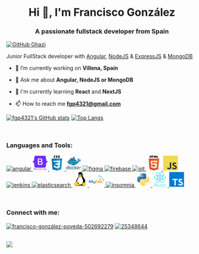 <h1 align="center">Hi 👋, I'm Francisco González</h1>
<h3 align="center">A passionate fullstack developer from Spain</h3>

[![GitHub Ghazi](https://img.shields.io/github/followers/fgp4321?label=follow&style=social)](https://github.com/fgp4321)

<p align="left">Junior FullStack developer with <a href="https://github.com/angular" target="blank">Angular</a>, <a href="https://github.com/nodejs" target="blank">NodeJS</a> & <a href="https://github.com/expressjs" target="blank">ExpressJS</a> & <a href="https://github.com/mongodb" target="blank">MongoDB</a></p>

- 🔭 I’m currently working on **Villena, Spain**

- 💬 Ask me about **Angular, NodeJS or MongoDB**

- 🌱 I'm currently learning **React** and **NextJS**

- 📫 How to reach me **fgp4321@gmail.com**

[![fgp4321's GitHub stats](https://github-readme-stats.vercel.app/api?username=fgp4321&show_icons=true&theme=dracula)](https://github.com/fgp4321)
[![Top Langs](https://github-readme-stats.vercel.app/api/top-langs/?username=fgp4321)](https://github.com/fgp4321/github-readme-stats)

</br>
<h3 align="left">Languages and Tools:</h3>
<p align="left"> <a href="https://angular.io" target="_blank"> <img src="https://angular.io/assets/images/logos/angular/angular.svg" alt="angular" width="40" height="40"/> </a> <a href="https://getbootstrap.com" target="_blank"> <img src="https://raw.githubusercontent.com/devicons/devicon/master/icons/bootstrap/bootstrap-plain-wordmark.svg" alt="bootstrap" width="40" height="40"/> </a> <a href="https://www.w3schools.com/css/" target="_blank"> <img src="https://raw.githubusercontent.com/devicons/devicon/master/icons/css3/css3-original-wordmark.svg" alt="css3" width="40" height="40"/> </a> <a href="https://www.docker.com/" target="_blank"> <img src="https://raw.githubusercontent.com/devicons/devicon/master/icons/docker/docker-original-wordmark.svg" alt="docker" width="40" height="40"/> </a> <a href="https://www.figma.com/" target="_blank"> <img src="https://www.vectorlogo.zone/logos/figma/figma-icon.svg" alt="figma" width="40" height="40"/> </a> <a href="https://firebase.google.com/" target="_blank"> <img src="https://www.vectorlogo.zone/logos/firebase/firebase-icon.svg" alt="firebase" width="40" height="40"/> </a> <a href="https://git-scm.com/" target="_blank"> <img src="https://www.vectorlogo.zone/logos/git-scm/git-scm-icon.svg" alt="git" width="40" height="40"/> </a> <a href="https://www.w3.org/html/" target="_blank"> <img src="https://raw.githubusercontent.com/devicons/devicon/master/icons/html5/html5-original-wordmark.svg" alt="html5" width="40" height="40"/> </a> <a href="https://developer.mozilla.org/en-US/docs/Web/JavaScript" target="_blank"> <img src="https://raw.githubusercontent.com/devicons/devicon/master/icons/javascript/javascript-original.svg" alt="javascript" width="40" height="40"/> </a> <a href="https://www.jenkins.io" target="_blank"> <img src="https://www.vectorlogo.zone/logos/jenkins/jenkins-icon.svg" alt="jenkins" width="40" height="40"/> </a> <a href="https://www.elastic.co/es/elasticsearch" target="_blank"> <img src="https://downloads.marketplace.jetbrains.com/files/16111/151977/icon/pluginIcon.png" alt="elasticsearch" width="40" height="40"/> </a> <a href="https://www.linux.org/" target="_blank"> <img src="https://raw.githubusercontent.com/devicons/devicon/master/icons/linux/linux-original.svg" alt="linux" width="40" height="40"/> </a> <a href="https://www.mysql.com/" target="_blank"> <img src="https://raw.githubusercontent.com/devicons/devicon/master/icons/mysql/mysql-original-wordmark.svg" alt="mysql" width="40" height="40"/> </a> </a> <a href="https://insomnia.rest/" target="_blank"> <img src="https://github.com/gilbarbara/logos/blob/main/logos/insomnia.svg" alt="insomnia" width="40" height="40"/> </a> <a href="https://www.python.org" target="_blank"> <img src="https://raw.githubusercontent.com/devicons/devicon/master/icons/python/python-original.svg" alt="python" width="40" height="40"/> </a> <a href="https://reactjs.org/" target="_blank"> <img src="https://raw.githubusercontent.com/devicons/devicon/master/icons/react/react-original-wordmark.svg" alt="react" width="40" height="40"/> </a> <a href="https://www.typescriptlang.org/" target="_blank"> <img src="https://raw.githubusercontent.com/devicons/devicon/master/icons/typescript/typescript-original.svg" alt="typescript" width="40" height="40"/> </a> </p>

</br>
<h3 align="left">Connect with me:</h3>
<p align="left">
<a href="https://www.linkedin.com/in/francisco-gonz%C3%A1lez-poveda-502692279/" target="blank"><img align="center" src="https://raw.githubusercontent.com/rahuldkjain/github-profile-readme-generator/master/src/images/icons/Social/linked-in-alt.svg" alt="francisco-gonzález-poveda-502692279" height="30" width="40" /></a>
<a href="https://stackoverflow.com/users/25348644/francisco-gonz%c3%a1lez" target="blank"><img align="center" src="https://raw.githubusercontent.com/rahuldkjain/github-profile-readme-generator/master/src/images/icons/Social/stack-overflow.svg" alt="25348644" height="30" width="40" /></a>
</p>

</br>
<img src="http://views.whatilearened.today/views/github/fgp4321/views.svg"/>
